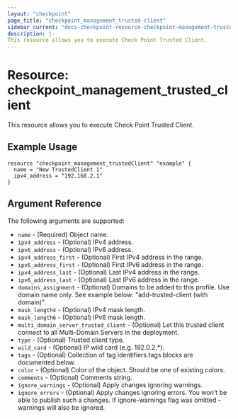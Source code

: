```yaml
---
layout: "checkpoint"
page_title: "checkpoint_management_trusted-client"
sidebar_current: "docs-checkpoint-resource-checkpoint-management-trusted-client"
description: |-
This resource allows you to execute Check Point Trusted Client.
---
```


# Resource: checkpoint_management_trusted_client

This resource allows you to execute Check Point Trusted Client.

## Example Usage


```hcl
resource "checkpoint_management_trustedClient" "example" {
  name = "New TrustedClient 1"
  ipv4_address = "192.168.2.1"
}
```

## Argument Reference

The following arguments are supported:

* `name` - (Required) Object name. 
* `ipv4_address` - (Optional) IPv4 address. 
* `ipv6_address` - (Optional) IPv6 address. 
* `ipv4_address_first` - (Optional) First IPv4 address in the range.
* `ipv6_address_first` - (Optional) First IPv6 address in the range.
* `ipv4_address_last` - (Optional) Last IPv4 address in the range.
* `ipv6_address_last` - (Optional) Last IPv6 address in the range.
* `domains_assignment` - (Optional) Domains to be added to this profile. Use domain name only. See example below: "add-trusted-client (with domain)".
* `mask_length4` - (Optional) IPv4 mask length.
* `mask_length6` - (Optional) IPv6 mask length.
* `multi_domain_server_trusted_client` - (Optional) Let this trusted client connect to all Multi-Domain Servers in the deployment.
* `type` - (Optional) Trusted client type.
* `wild_card` - (Optional) IP wild card (e.g. 192.0.2.*).
* `tags` - (Optional) Collection of tag identifiers.tags blocks are documented below.
* `color` - (Optional) Color of the object. Should be one of existing colors. 
* `comments` - (Optional) Comments string. 
* `ignore_warnings` - (Optional) Apply changes ignoring warnings. 
* `ignore_errors` - (Optional) Apply changes ignoring errors. You won't be able to publish such a changes. If ignore-warnings flag was omitted - warnings will also be ignored. 

